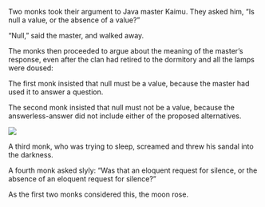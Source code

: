 Two monks took their argument to Java master Kaimu.  They
asked him, “Is null a value, or the absence of a value?”

“Null,” said the master, and walked away.

The monks then proceeded to argue about the meaning of the
master’s response, even after the clan had retired to the
dormitory and all the lamps were doused:

The first monk insisted that null must be a value, because
the master had used it to answer a question.

The second monk insisted that null must not be a value,
because the answerless-answer did not include either of the
proposed alternatives.

![](/pages/case-31/sandal.png)

A third monk, who was trying to sleep, screamed and
threw his sandal into the darkness.

A fourth monk asked slyly: “Was that an eloquent
request for silence, or the absence of an eloquent request
for silence?”

As the first two monks considered this, the moon rose.

